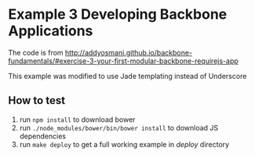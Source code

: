 # Example 3 Developing Backbone Applications

The code is from http://addyosmani.github.io/backbone-fundamentals/#exercise-3-your-first-modular-backbone-requirejs-app

This example was modified to use Jade templating instead of Underscore

## How to test

1. run `npm install` to download bower
2. run `./node_modules/bower/bin/bower install` to download JS dependencies
3. run `make deploy` to get a full working example in _deploy_ directory
